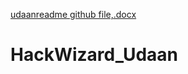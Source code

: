 [udaanreadme github file,.docx](https://github.com/uma4037/HackWizard_Udaan/files/7149707/udaanreadme.github.file.docx)
# HackWizard_Udaan
